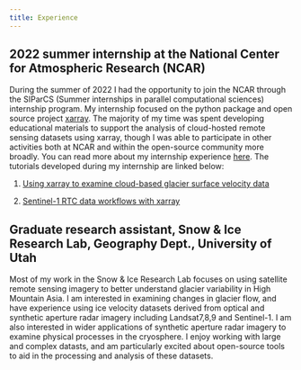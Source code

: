 ```yaml
---
title: Experience
---
```


## 2022 summer internship at the National Center for Atmospheric Research (NCAR)

During the summer of 2022 I had the opportunity to join the NCAR through the SIParCS (Summer internships in parallel computational sciences) internship program. My internship focused on the python package and open source project [xarray](https://docs.xarray.dev/en/stable/#). The majority of my time was spent developing educational materials to support the analysis of cloud-hosted remote sensing datasets using xarray, though I was able to participate in other activities both at NCAR and within the open-source community more broadly. You can read more about my internship experience [here](https://xarray.dev/blog/siparcs-2022). The tutorials developed during my internship are linked below: 

1. [Using xarray to examine cloud-based glacier surface velocity data](https://e-marshall.github.io/itslive/intro.html)

2. [Sentinel-1 RTC data workflows with xarray](https://e-marshall.github.io/sentinel1_rtc/intro.html)


## Graduate research assistant, Snow & Ice Research Lab, Geography Dept., University of Utah

Most of my work in the Snow & Ice Research Lab focuses on using satellite remote sensing imagery to better understand glacier variability in High Mountain Asia. I am interested in examining changes in glacier flow, and have experience using ice velocity datasets derived from optical and synthetic aperture radar imagery including Landsat7,8,9 and Sentinel-1. I am also interested in wider applications of synthetic aperture radar imagery to examine physical processes in the cryosphere. I enjoy working with large and complex datasts, and am particularly excited about open-source tools to aid in the processing and analysis of these datasets.

